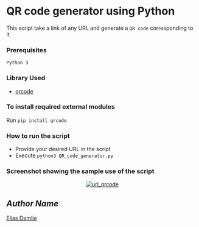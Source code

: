 # QR code generator using Python
This script take a link of any URL and generate a `QR code` corresponding to it.
### Prerequisites
`Python 3`
### Library Used
* [qrcode](https://github.com/eliasdm/python_addiscoder)

### To install required external modules
Run `pip install qrcode` 

### How to run the script
- Provide your desired URL in the script
- Execute `python3 QR_code_generator.py`

### Screenshot showing the sample use of the script
<p align="center">
  <a href="output 1.png"><img src="https://pixabay.com/images/id-157182/" alt="url_qrcode"></a>
</p>

## *Author Name*
[Elias Demlie](https://github.com/eliasdm)

